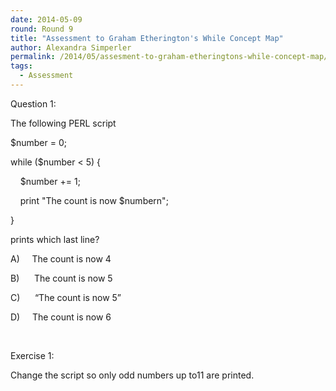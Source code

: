 ```yaml
---
date: 2014-05-09
round: Round 9
title: "Assessment to Graham Etherington's While Concept Map"
author: Alexandra Simperler
permalink: /2014/05/assesment-to-graham-etheringtons-while-concept-map/
tags:
  - Assessment
---
```

Question 1:

The following PERL script

$number = 0;

while ($number < 5) {

    $number += 1;

    print "The count is now $numbern";

}

prints which last line?

A)     The count is now 4

B)      The count is now 5

C)      “The count is now 5”

D)     The count is now 6

&nbsp;

Exercise 1:

Change the script so only odd numbers up to11 are printed.
